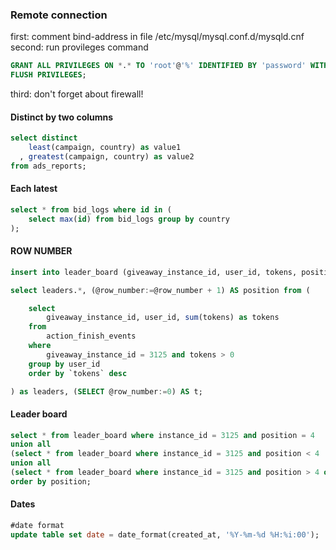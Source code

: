 ### Remote connection

first: comment bind-address in file /etc/mysql/mysql.conf.d/mysqld.cnf
<br>
second: run provileges command 

```sql
GRANT ALL PRIVILEGES ON *.* TO 'root'@'%' IDENTIFIED BY 'password' WITH GRANT OPTION;
FLUSH PRIVILEGES;
```
third: don't forget about firewall!



#### Distinct by two columns
```sql
select distinct
    least(campaign, country) as value1
  , greatest(campaign, country) as value2
from ads_reports;
```

#### Each latest
```sql
select * from bid_logs where id in (
	select max(id) from bid_logs group by country 
);
```


#### ROW NUMBER
```sql
insert into leader_board (giveaway_instance_id, user_id, tokens, position)

select leaders.*, (@row_number:=@row_number + 1) AS position from (

	select
		giveaway_instance_id, user_id, sum(tokens) as tokens
	from
		action_finish_events
	where
		giveaway_instance_id = 3125 and tokens > 0
	group by user_id
	order by `tokens` desc

) as leaders, (SELECT @row_number:=0) AS t;
```


#### Leader board
```sql
select * from leader_board where instance_id = 3125 and position = 4  
union all  
(select * from leader_board where instance_id = 3125 and position < 4  order by position desc limit 1)
union all  
(select * from leader_board where instance_id = 3125 and position > 4 order by position asc limit 1)
order by position;
```


#### Dates
```sql
#date format
update table set date = date_format(created_at, '%Y-%m-%d %H:%i:00');
```
